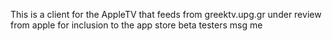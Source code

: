 This is a client for the AppleTV that feeds from greektv.upg.gr
under review from apple for inclusion to the app store
beta testers msg me